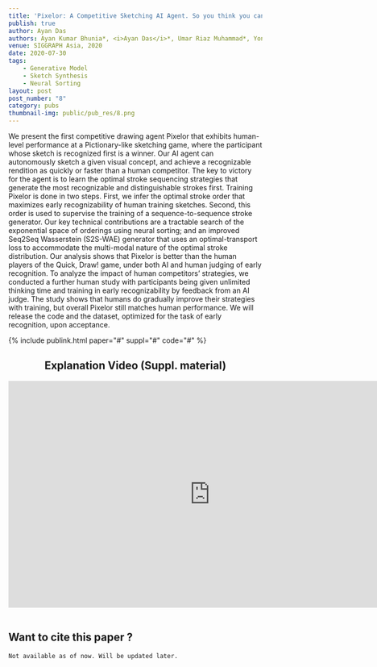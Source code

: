 ```yaml
---
title: 'Pixelor: A Competitive Sketching AI Agent. So you think you can beat me?'
publish: true
author: Ayan Das
authors: Ayan Kumar Bhunia*, <i>Ayan Das</i>*, Umar Riaz Muhammad*, Yongxin Yang, Timothy Hospedales, Tao Xiang, Yulia Gryaditskaya and Yi-Zhe Song (* Equal Contribution)
venue: SIGGRAPH Asia, 2020
date: 2020-07-30
tags:
    - Generative Model
    - Sketch Synthesis
    - Neural Sorting
layout: post
post_number: "8"
category: pubs
thumbnail-img: public/pub_res/8.png
---
```



We present the first competitive drawing agent Pixelor that exhibits human-level performance at a Pictionary-like sketching game, where the participant whose sketch is recognized first is a winner. Our AI agent can autonomously sketch a given visual concept, and achieve a recognizable rendition as quickly or faster than a human competitor. The key to victory for the agent is to learn the optimal stroke sequencing strategies that generate the most recognizable and distinguishable strokes first. Training Pixelor is done in two steps. First, we infer the optimal stroke order that maximizes early recognizability of human training sketches. Second, this order is used to supervise the training of a sequence-to-sequence stroke generator. Our key technical contributions are a tractable search of the exponential space of orderings using neural sorting; and an improved Seq2Seq Wasserstein (S2S-WAE) generator that uses an optimal-transport loss to accommodate the multi-modal nature of the optimal stroke distribution. Our analysis shows that Pixelor is better than the human players of the Quick, Draw! game, under both AI and human judging of early recognition. To analyze the impact of human competitors’ strategies, we conducted a further human study with participants being given unlimited thinking time and training in early recognizability by feedback from an AI judge. The study shows that humans do gradually improve their strategies with training, but overall Pixelor still matches human performance. We will release the code and the dataset, optimized for the task of early recognition, upon acceptance.

{% include publink.html paper="#" suppl="#" code="#" %}

<center>
<h2>Explanation Video (Suppl. material)</h2>
<iframe width="800" height="450" src="https://www.youtube-nocookie.com/embed/E_Aclms4g-w" frameborder="0" allow="accelerometer; autoplay; encrypted-media; gyroscope; picture-in-picture" allowfullscreen></iframe>
</center>
<br>

## Want to cite this paper ?
```
Not available as of now. Will be updated later.
```
